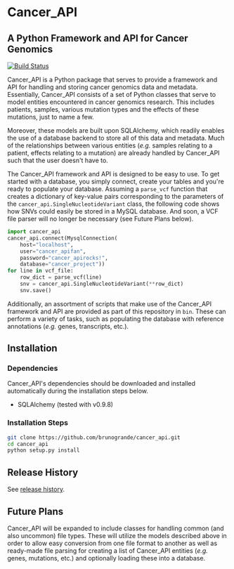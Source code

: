 # Cancer_API
## A Python Framework and API for Cancer Genomics
[![Build Status](https://travis-ci.org/brunogrande/cancer_api.svg?branch=master)](https://travis-ci.org/brunogrande/cancer_api)

Cancer_API is a Python package that serves to provide a framework and API for handling and storing cancer genomics data and metadata. Essentially, Cancer_API consists of a set of Python classes that serve to model entities encountered in cancer genomics research. This includes patients, samples, various mutation types and the effects of these mutations, just to name a few. 

Moreover, these models are built upon SQLAlchemy, which readily enables the use of a database backend to store all of this data and metadata. Much of the relationships between various entities (_e.g._ samples relating to a patient, effects relating to a mutation) are already handled by Cancer_API such that the user doesn't have to.

The Cancer_API framework and API is designed to be easy to use. To get started with a database, you simply connect, create your tables and you're ready to populate your database. Assuming a `parse_vcf` function that creates a dictionary of key-value pairs corresponding to the parameters of the `cancer_api.SingleNucleotideVariant` class, the following code shows how SNVs could easily be stored in a MySQL database. And soon, a VCF file parser will no longer be necessary (see Future Plans below). 

```python
import cancer_api
cancer_api.connect(MysqlConnection(
    host="localhost", 
    user="cancer_apifan", 
    password="cancer_apirocks!", 
    database="cancer_project"))
for line in vcf_file:
    row_dict = parse_vcf(line)
    snv = cancer_api.SingleNucleotideVariant(**row_dict)
    snv.save()
```

Additionally, an assortment of scripts that make use of the Cancer_API framework and API are provided as part of this repository in `bin`. These can perform a variety of tasks, such as populating the database with reference annotations (_e.g._ genes, transcripts, etc.).

## Installation

### Dependencies

Cancer_API's dependencies should be downloaded and installed automatically during the installation steps below. 

* SQLAlchemy (tested with v0.9.8)

### Installation Steps

```bash
git clone https://github.com/brunogrande/cancer_api.git
cd cancer_api
python setup.py install
```

## Release History

See [release history](HISTORY.md).

## Future Plans

Cancer_API will be expanded to include classes for handling common (and also uncommon) file types. These will utilize the models described above in order to allow easy conversion from one file format to another as well as ready-made file parsing for creating a list of Cancer_API entities (_e.g._ genes, mutations, etc.) and optionally loading these into a database. 

